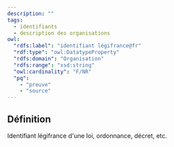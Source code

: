 ```yaml
---
description: ""
tags:
  - identifiants
  - description des organisations
owl:
  "rdfs:label": "identifiant légifrance@fr"
  "rdf:type": "owl:DatatypeProperty"
  "rdfs:domain": "Organisation"
  "rdfs:range": "xsd:string"
  "owl:cardinality": "F/NR"
  "pq":
    - "preuve"
    - "source"
---
```


<OntologyTable frontMatter={frontMatter}/>

## Définition

Identifiant légifrance d'une loi, ordonnance, décret, etc.
